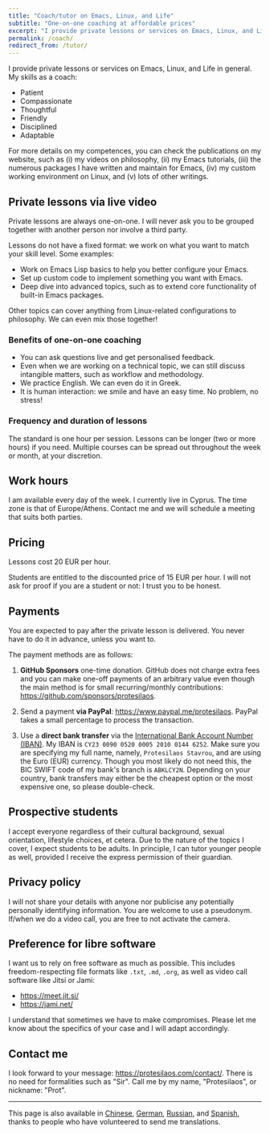 ```yaml
---
title: "Coach/tutor on Emacs, Linux, and Life"
subtitle: "One-on-one coaching at affordable prices"
excerpt: "I provide private lessons or services on Emacs, Linux, and Life.  The prices are affordable."
permalink: /coach/
redirect_from: /tutor/
---
```


I provide private lessons or services on Emacs, Linux, and Life in
general.  My skills as a coach:

- Patient
- Compassionate
- Thoughtful
- Friendly
- Disciplined
- Adaptable

For more details on my competences, you can check the publications on
my website, such as (i) my videos on philosophy, (ii) my Emacs
tutorials, (iii) the numerous packages I have written and maintain for
Emacs, (iv) my custom working environment on Linux, and (v) lots of
other writings.

## Private lessons via live video

Private lessons are always one-on-one.  I will never ask you to be
grouped together with another person nor involve a third party.

Lessons do not have a fixed format: we work on what you want to match
your skill level. Some examples:

- Work on Emacs Lisp basics to help you better configure your Emacs.
- Set up custom code to implement something you want with Emacs.
- Deep dive into advanced topics, such as to extend core functionality
  of built-in Emacs packages.

Other topics can cover anything from Linux-related configurations to
philosophy. We can even mix those together!

### Benefits of one-on-one coaching

- You can ask questions live and get personalised feedback.
- Even when we are working on a technical topic, we can still discuss
  intangible matters, such as workflow and methodology.
- We practice English. We can even do it in Greek.
- It is human interaction: we smile and have an easy time. No problem,
  no stress!

### Frequency and duration of lessons

The standard is one hour per session. Lessons can be longer (two or
more hours) if you need. Multiple courses can be spread out throughout
the week or month, at your discretion.

## Work hours

I am available every day of the week.  I currently live in Cyprus.
The time zone is that of Europe/Athens.  Contact me and we will
schedule a meeting that suits both parties.

## Pricing

Lessons cost 20 EUR per hour.

Students are entitled to the discounted price of 15 EUR per hour. I
will not ask for proof if you are a student or not: I trust you to be
honest.

## Payments

You are expected to pay after the private lesson is delivered. You
never have to do it in advance, unless you want to.

The payment methods are as follows:

1. **GitHub Sponsors** one-time donation. GitHub does not charge extra
   fees and you can make one-off payments of an arbitrary value even
   though the main method is for small recurring/monthly
   contributions: <https://github.com/sponsors/protesilaos>.

2. Send a payment **via PayPal**: <https://www.paypal.me/protesilaos>.
   PayPal takes a small percentage to process the transaction.

3. Use a **direct bank transfer** via the [International Bank Account
   Number (IBAN)](https://en.wikipedia.org/wiki/International_Bank_Account_Number).
   My IBAN is `CY23 0090 0520 0005 2010 0144 6252`. Make sure you are
   specifying my full name, namely, `Protesilaos Stavrou`, and are
   using the Euro (EUR) currency. Though you most likely do not need
   this, the BIC SWIFT code of my bank's branch is `ABKLCY2N`.
   Depending on your country, bank transfers may either be the
   cheapest option or the most expensive one, so please double-check.

## Prospective students

I accept everyone regardless of their cultural background, sexual
orientation, lifestyle choices, et cetera.  Due to the nature of the
topics I cover, I expect students to be adults.  In principle, I can
tutor younger people as well, provided I receive the express
permission of their guardian.

## Privacy policy

I will not share your details with anyone nor publicise any
potentially personally identifying information.  You are welcome to
use a pseudonym.  If/when we do a video call, you are free to not
activate the camera.

## Preference for libre software

I want us to rely on free software as much as possible.  This includes
freedom-respecting file formats like `.txt`, `.md`, `.org`, as well as
video call software like Jitsi or Jami:

- <https://meet.jit.si/>
- <https://jami.net/>

I understand that sometimes we have to make compromises.  Please let
me know about the specifics of your case and I will adapt accordingly.

## Contact me

I look forward to your message: <https://protesilaos.com/contact/>.
There is no need for formalities such as "Sir". Call me by my name,
"Protesilaos", or nickname: "Prot".

* * *

This page is also available in
[Chinese](https://protesilaos.com/cn/coach/),
[German](https://protesilaos.com/de/coach/),
[Russian](https://protesilaos.com/ru/coach/), and
[Spanish](https://protesilaos.com/es/coach), thanks to people who have
volunteered to send me translations.
